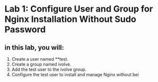# Lab 1: Configure User and Group for Nginx Installation Without Sudo Password
## in this lab, you will:
1. Create a user named **test.
2. Create a group named ivolve.
3. Add the test user to the ivolve group.
4. Configure the test user to install and manage Nginx without bei
